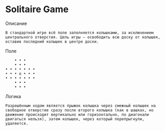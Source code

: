 # Solitaire Game

Описание

    В стандартной игре всё поле заполняется колышками, за исключением центрального отверстия. Цель игры — освободить всю доску от колышек, оставив последний колышек в центре доски.

Поле

        • • •
        • • •
    • • • • • • • 
    • • • o • • • 
    • • • • • • • 
        • • •
        • • •

Логика

    Разрешённым ходом является прыжок колышка через смежный колышек на свободное отверстие сразу после второго колышка (как в шашках, но движение происходит вертикально или горизонтально, по диагонали двигаться нельзя), затем колышек, через который перепрыгнули, удаляется.